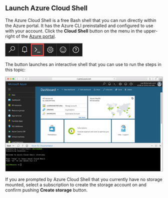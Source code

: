 
## Launch Azure Cloud Shell

The Azure Cloud Shell is a free Bash shell that you can run directly within the Azure portal. It has the Azure CLI preinstalled and configured to use with your account. Click the **Cloud Shell** button on the menu in the upper-right of the [Azure portal](https://portal.azure.com).

[![Cloud Shell](./media/cloud-shell-try-it/cloud-shell-menu.png)](https://portal.azure.com)

The button launches an interactive shell that you can use to run the steps in this topic:

[![Screenshot showing the Cloud Shell window in the portal](./media/cloud-shell-try-it/cloud-shell-safari.png)](https://portal.azure.com)

If you are prompted by Azure Cloud Shell that you currently have no storage mounted, select a subscription to create the storage account on and confirm pushing **Create storage** button. 









